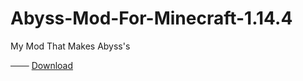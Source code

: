 # Abyss-Mod-For-Minecraft-1.14.4
My Mod That Makes Abyss's

─── [Download](https://github.com/ThePearlKing/Abyss-Mod-For-Minecraft-1.14.4/releases)

